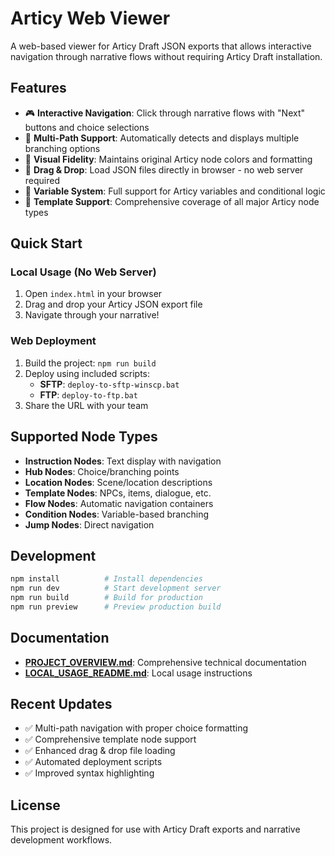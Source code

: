 # Articy Web Viewer

A web-based viewer for Articy Draft JSON exports that allows interactive navigation through narrative flows without requiring Articy Draft installation.

## Features

- 🎮 **Interactive Navigation**: Click through narrative flows with "Next" buttons and choice selections
- 🔀 **Multi-Path Support**: Automatically detects and displays multiple branching options
- 🎨 **Visual Fidelity**: Maintains original Articy node colors and formatting
- 📱 **Drag & Drop**: Load JSON files directly in browser - no web server required
- 🔧 **Variable System**: Full support for Articy variables and conditional logic
- 🎯 **Template Support**: Comprehensive coverage of all major Articy node types

## Quick Start

### Local Usage (No Web Server)
1. Open `index.html` in your browser
2. Drag and drop your Articy JSON export file
3. Navigate through your narrative!

### Web Deployment
1. Build the project: `npm run build`
2. Deploy using included scripts:
   - **SFTP**: `deploy-to-sftp-winscp.bat`
   - **FTP**: `deploy-to-ftp.bat`
3. Share the URL with your team

## Supported Node Types

- **Instruction Nodes**: Text display with navigation
- **Hub Nodes**: Choice/branching points
- **Location Nodes**: Scene/location descriptions
- **Template Nodes**: NPCs, items, dialogue, etc.
- **Flow Nodes**: Automatic navigation containers
- **Condition Nodes**: Variable-based branching
- **Jump Nodes**: Direct navigation

## Development

```bash
npm install          # Install dependencies
npm run dev          # Start development server
npm run build        # Build for production
npm run preview      # Preview production build
```

## Documentation

- **[PROJECT_OVERVIEW.md](PROJECT_OVERVIEW.md)**: Comprehensive technical documentation
- **[LOCAL_USAGE_README.md](LOCAL_USAGE_README.md)**: Local usage instructions

## Recent Updates

- ✅ Multi-path navigation with proper choice formatting
- ✅ Comprehensive template node support
- ✅ Enhanced drag & drop file loading
- ✅ Automated deployment scripts
- ✅ Improved syntax highlighting

## License

This project is designed for use with Articy Draft exports and narrative development workflows.
